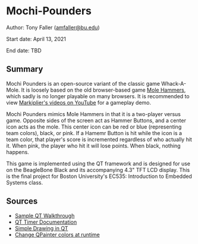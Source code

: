 # Mochi-Pounders
Author: Tony Faller (amfaller@bu.edu)

Start date: April 13, 2021

End date: TBD

## Summary
Mochi Pounders is an open-source variant of the classic game Whack-A-Mole. It is loosely based on the old browser-based game [Mole Hammers](https://www.miniplay.com/game/mole-hammers), which sadly is no longer playable on many browsers. It is recommended to view [Markiplier's videos on YouTube](https://www.youtube.com/watch?v=_hHIMMtUNGc&ab_channel=Markiplier) for a gameplay demo.

Mochi Pounders mimics Mole Hammers in that it is a two-player versus game. Opposite sides of the screen act as Hammer Buttons, and a center icon acts as the mole. This center icon can be red or blue (representing team colors), black, or pink. If a Hamemr Button is hit while the icon is a team color, that player's score is incremented regardless of who actually hit it. When pink, the player who hit it will lose points. When black, nothing happens.

This game is implemented using the QT framework and is designed for use on the BeagleBone Black and its accompanying 4.3" TFT LCD display. This is the final project for Boston University's EC535: Introduction to Embedded Systems class.


## Sources
* [Sample QT Walkthrough](https://www.youtube.com/watch?v=I96uPDifZ1w&ab_channel=DerekBanas)
* [QT Timer Documentation](https://doc.qt.io/qt-5/timers.html)
* [Simple Drawing in QT](https://codeloop.org/qt5-qpainter-how-to-draw-rectangle/)
* [Change QPainter colors at runtime](https://stackoverflow.com/questions/59132441/how-to-draw-lines-able-to-change-color-in-qt)